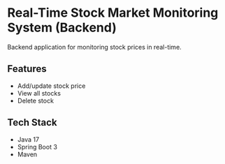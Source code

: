 # Real-Time Stock Market Monitoring System (Backend)

Backend application for monitoring stock prices in real-time.

## Features
- Add/update stock price
- View all stocks
- Delete stock

## Tech Stack
- Java 17
- Spring Boot 3
- Maven
